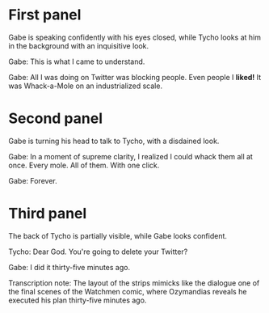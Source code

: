 # First panel

Gabe is speaking confidently with his eyes closed, while Tycho looks at him in the background with an inquisitive look.

Gabe: This is what I came to understand.

Gabe: All I was doing on Twitter was blocking people. Even people I **liked!** It was Whack-a-Mole on an industrialized scale.

# Second panel

Gabe is turning his head to talk to Tycho, with a disdained look.

Gabe: In a moment of supreme clarity, I realized I could whack them all at once. Every mole. All of them. With one click.

Gabe: Forever.

# Third panel

The back of Tycho is partially visible, while Gabe looks confident.

Tycho: Dear God. You're going to delete your Twitter?

Gabe: I did it thirty-five minutes ago.

Transcription note: The layout of the strips mimicks like the dialogue one of the final scenes of the Watchmen comic, where Ozymandias reveals he executed his plan thirty-five minutes ago.
